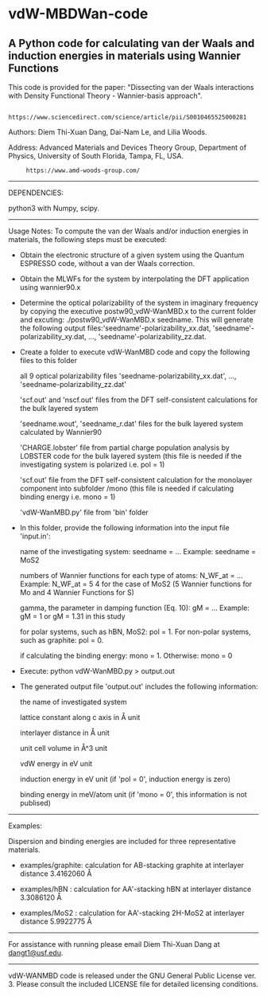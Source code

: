 # vdW-MBDWan-code
A Python code for calculating van der Waals and induction energies in materials using Wannier Functions
----------------------------------------------------------------------------------------------------------------------------------

This code is provided for the paper: "Dissecting van der Waals interactions with Density Functional Theory - Wannier-basis approach". 

                                     https://www.sciencedirect.com/science/article/pii/S0010465525000281

Authors: Diem Thi-Xuan Dang, Dai-Nam Le, and Lilia Woods.

Address: Advanced Materials and Devices Theory Group, Department of Physics, University of South Florida, Tampa, FL, USA.

         https://www.amd-woods-group.com/
	 
------------------------------------------------------------------------------------------------------------------------------------

DEPENDENCIES:

python3 with Numpy, scipy.

------------------------------------------------------------------------------------------------------------------------------------

Usage Notes:
To compute the van der Waals and/or induction energies in materials, the following steps must be executed:

- Obtain the electronic structure of a given system using the Quantum ESPRESSO code, without a van der Waals correction.

- Obtain the MLWFs for the system by interpolating the DFT application using wannier90.x

- Determine the optical polarizability of the system in imaginary frequency by copying the executive postw90_vdW-WanMBD.x to the current folder and excuting: ./postw90_vdW-WanMBD.x seedname. This will generate the following output files:'seedname'-polarizability_xx.dat, 'seedname'-polarizability_xy.dat, ..., 'seedname'-polarizability_zz.dat.    

- Create a folder to execute vdW-WanMBD code and copy the following files to this folder

  	all 9 optical polarizability files 'seedname-polarizability_xx.dat', ..., 'seedname-polarizability_zz.dat'
  
	'scf.out' and 'nscf.out' files from the DFT self-consistent calculations for the bulk layered system
  
	'seedname.wout', 'seedname_r.dat' files for the bulk layered system calculated by Wannier90
  
	'CHARGE.lobster' file from partial charge population analysis by LOBSTER code for the bulk layered system  (this file is needed if the investigating system is polarized i.e. pol = 1)

  	'scf.out' file from the DFT self-consistent calculation for the monolayer component into subfolder /mono (this file is needed if calculating binding energy i.e. mono = 1)
  
	'vdW-WanMBD.py' file from 'bin' folder
		
- In this folder, provide the following information into the input file 'input.in':

  	name of the investigating system: seedname = ...                      Example: seedname = MoS2
  
	numbers of Wannier functions for each type of atoms: N_WF_at = ...    Example: N_WF_at = 5 4 for the case of MoS2 (5 Wannier functions for Mo and 4 Wannier Functions for S)

	gamma, the parameter in damping function (Eq. 10): gM = ...           Example: gM = 1 or gM = 1.31 in this study

	for polar systems, such as hBN, MoS2: pol = 1. For non-polar systems, such as graphite: pol = 0.

  	if calculating the binding energy: mono = 1. Otherwise: mono = 0
	
- Execute: python vdW-WanMBD.py > output.out

- The generated output file 'output.out' includes the following information:
  
  the name of investigated system

  lattice constant along c axis in Å unit
  
  interlayer distance in Å unit
      
  unit cell volume in Å^3 unit
  
  vdW energy in eV unit

  induction energy in eV unit (if 'pol = 0', induction energy is zero)

  binding energy in meV/atom unit (if 'mono = 0', this information is not publised)

---------------------------------------------------------------------------------------------------------------------------------------

Examples:

Dispersion and binding energies are included for three representative materials.
     
- examples/graphite: calculation for AB-stacking graphite at interlayer distance 3.4162060 Å
     
- examples/hBN     : calculation for AA'-stacking hBN     at interlayer distance 3.3086120 Å
     
- examples/MoS2    : calculation for AA'-stacking 2H-MoS2 at interlayer distance 5.9922775 Å
    
----------------------------------------------------------------------------------------------------------------------------------------

For assistance with running please email Diem Thi-Xuan Dang at dangt1@usf.edu.

----------------------------------------------------------------------------------------------------------------------------------------

vdW-WANMBD code is released under the GNU General Public License ver. 3. Please consult the included LICENSE file for detailed licensing conditions.


